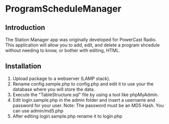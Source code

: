ProgramScheduleManager
======================

## Introduction

The Station Manager app was originally developed for PowerCast Radio. This application will allow you to add, edit, and delete a program shcedule without needing to know, or bother with editing, HTML.

## Installation

1. Upload package to a webserver (LAMP stack).
2. Rename config.sample.php to config.php and edit it to use your the database where you will store the data.
3. Execute the "TableStructure.sql" file by using a tool like phpMyAdmin.
4. Edit login.sample.php in the admin folder and insert a username and password for your user.
 Note: The password must be an MD5 Hash. You can use admin/md5.php
5. After editing login.sample.php rename it to login.php
